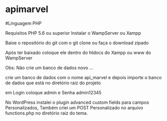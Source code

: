# apimarvel

#Linguagem PHP

Requisitos PHP 5.6 ou superior
Instalar o WampServer ou Xampp

Baixe o repositório do git com o git clone ou faça o download zipado

Após ter baixado coloque ele dentro do htdocs do Xampp ou www do WampServer

Obs: Não crie um banco de dados novo ...

crie um banco de dados com o nome api_marvel e depois importe o banco de dados que está no diretório raiz do projeto

em Login coloque admin e Senha admin12345

No WordPress instalei o plugin advanced custom fields para campos Personalizados, Também criei um POST Personalizado no arquivo functions.php no diretório raiz do tema.


